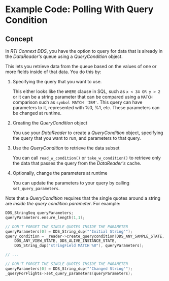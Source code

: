 # Example Code: Polling With Query Condition

## Concept

In *RTI Connext DDS*, you have the option to query for data that is already in
the *DataReader's* queue using a *QueryCondition* object.

This lets you retrieve data from the queue based on the values of one or more
fields inside of that data. You do this by:

1.  Specifying the query that you want to use.

    This either looks like the `WHERE` clause in SQL, such as `x < 34 OR y > 2`
    or it can be a string parameter that can be compared using a `MATCH`
    comparison such as `symbol MATCH 'IBM'`. This query can have parameters to
    it, represented with %0, %1, etc. These parameters can be changed at
    runtime.

2.  Creating the *QueryCondition* object

    You use your *DataReader* to create a *QueryCondition* object, specifying
    the query that you want to run, and parameters to that query.

3.  Use the *QueryCondition* to retrieve the data subset

    You can call `read_w_condition()` or `take_w_condition()` to retrieve only
    the data that passes the query from the *DataReader's* cache.

4.  Optionally, change the parameters at runtime

    You can update the parameters to your query by calling
    `set_query_parameters`.

Note that a *QueryCondition* requires that the single quotes around a string
are _inside the query condition parameter_. For example:

```c
DDS_StringSeq queryParameters;queryParameters.ensure_length(1,1);

// DON'T FORGET THE SINGLE QUOTES INSIDE THE PARAMETERqueryParameters[0] = DDS_String_dup("'Initial String'");
query_condition = _reader->create_querycondition(DDS_ANY_SAMPLE_STATE,    DDS_ANY_VIEW_STATE, DDS_ALIVE_INSTANCE_STATE,    DDS_String_dup("stringField MATCH %0"), queryParameters);

// ...

// DON'T FORGET THE SINGLE QUOTES INSIDE THE PARAMETERqueryParameters[0] = DDS_String_dup("'Changed String'");_queryForFlights->set_query_parameters(queryParameters);
```
